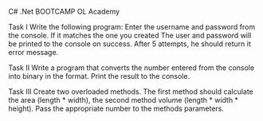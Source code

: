 C# .Net BOOTCAMP
OL Academy

Task I
Write the following program:
Enter the username and password from the console. If it matches the one you created
The user and password will be printed to the console on success. After 5 attempts, he should return it
error message.

Task II
Write a program that converts the number entered from the console into binary
in the format.
Print the result to the console.

Task III
Create two overloaded methods.
The first method should calculate the area (length * width), the second method
volume (length * width * height). Pass the appropriate number to the methods
parameters.
